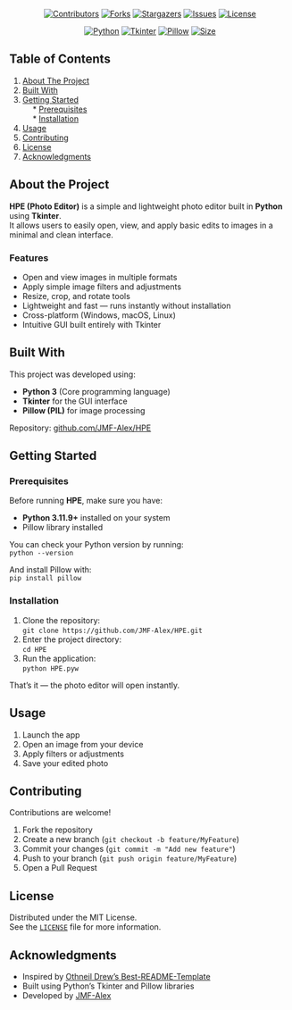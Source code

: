 <a id="readme-top"></a>

<p align="center">
<a href="https://github.com/JMF-Alex/HPE/graphs/contributors"><img src="https://img.shields.io/github/contributors/JMF-Alex/HPE?style=for-the-badge" alt="Contributors"></a>
<a href="https://github.com/JMF-Alex/HPE/network/members"><img src="https://img.shields.io/github/forks/JMF-Alex/HPE?style=for-the-badge" alt="Forks"></a>
<a href="https://github.com/JMF-Alex/HPE/stargazers"><img src="https://img.shields.io/github/stars/JMF-Alex/HPE?style=for-the-badge" alt="Stargazers"></a>
<a href="https://github.com/JMF-Alex/HPE/issues"><img src="https://img.shields.io/github/issues/JMF-Alex/HPE?style=for-the-badge" alt="Issues"></a>
<a href="https://github.com/JMF-Alex/HPE/blob/main/LICENSE"><img src="https://img.shields.io/github/license/JMF-Alex/HPE?style=for-the-badge" alt="License"></a>
</p>

<p align="center">
<a href="https://www.python.org/"><img src="https://img.shields.io/badge/Python-3776AB?style=for-the-badge&logo=python&logoColor=white" alt="Python"></a>
<a href="https://docs.python.org/3/library/tkinter.html"><img src="https://img.shields.io/badge/Tkinter-FFCC00?style=for-the-badge&logo=python&logoColor=black" alt="Tkinter"></a>
<a href="https://python-pillow.org/"><img src="https://img.shields.io/badge/Pillow-3670A0?style=for-the-badge&logo=python&logoColor=white" alt="Pillow"></a>
<a href="#"><img src="https://img.shields.io/badge/Size-<1MB-green?style=for-the-badge" alt="Size"></a>
</p>

## Table of Contents  
1. [About The Project](#about-the-project)  
2. [Built With](#built-with)  
3. [Getting Started](#getting-started)  
  * [Prerequisites](#prerequisites)  
  * [Installation](#installation)  
4. [Usage](#usage)  
6. [Contributing](#contributing)  
7. [License](#license)  
8. [Acknowledgments](#acknowledgments)

## About the Project  
**HPE (Photo Editor)** is a simple and lightweight photo editor built in **Python** using **Tkinter**.  
It allows users to easily open, view, and apply basic edits to images in a minimal and clean interface.

### Features  
- Open and view images in multiple formats  
- Apply simple image filters and adjustments  
- Resize, crop, and rotate tools  
- Lightweight and fast — runs instantly without installation  
- Cross-platform (Windows, macOS, Linux)  
- Intuitive GUI built entirely with Tkinter  

## Built With  
This project was developed using:  
- **Python 3** (Core programming language)  
- **Tkinter** for the GUI interface  
- **Pillow (PIL)** for image processing  

Repository: [github.com/JMF-Alex/HPE](https://github.com/JMF-Alex/HPE)

## Getting Started  

### Prerequisites  
Before running **HPE**, make sure you have:
- **Python 3.11.9+** installed on your system  
- Pillow library installed  

You can check your Python version by running:  
```python --version```

And install Pillow with:  
```pip install pillow```

### Installation  
1. Clone the repository:  
```git clone https://github.com/JMF-Alex/HPE.git```
2. Enter the project directory:  
```cd HPE```
3. Run the application:  
```python HPE.pyw```

That’s it — the photo editor will open instantly.

## Usage  
1. Launch the app  
2. Open an image from your device  
3. Apply filters or adjustments  
4. Save your edited photo  

## Contributing  
Contributions are welcome!  
1. Fork the repository  
2. Create a new branch (`git checkout -b feature/MyFeature`)  
3. Commit your changes (`git commit -m "Add new feature"`)  
4. Push to your branch (`git push origin feature/MyFeature`)  
5. Open a Pull Request  

## License  
Distributed under the MIT License.  
See the [`LICENSE`](LICENSE) file for more information.

## Acknowledgments  
- Inspired by [Othneil Drew’s Best-README-Template](https://github.com/othneildrew/Best-README-Template)  
- Built using Python’s Tkinter and Pillow libraries  
- Developed by [JMF-Alex](https://github.com/JMF-Alex)
